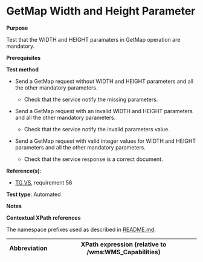 # GetMap Width and Height Parameter

**Purpose**

Test that the WIDTH and HEIGHT paramaters in GetMap operation are mandatory.

**Prerequisites**

**Test method**

* Send a GetMap request without WIDTH and HEIGHT parameters and all the other mandatory parameters.

    * Check that the service notify the missing parameters.

* Send a GetMap request with an invalid WIDTH and HEIGHT parameters and all the other mandatory parameters.

    * Check that the service notify the invalid parameters value.

* Send a GetMap request with valid integer values for WIDTH and HEIGHT parameters and all the other mandatory parameters.

    * Check that the service response is a correct document.

**Reference(s)**:

* [TG VS](./README.md#ref_TG_VS), requirement 56

**Test type**: Automated

**Notes**

**Contextual XPath references**

The namespace prefixes used as described in [README.md](./README.md#namespaces).

Abbreviation                                               |  XPath expression (relative to /wms:WMS_Capabilities)
---------------------------------------------------------- | -------------------------------------------------------------------------
